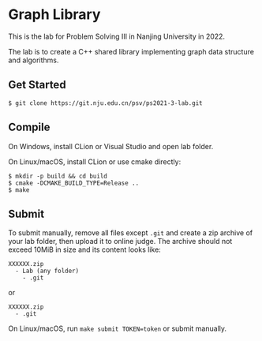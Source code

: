 # Graph Library

This is the lab for Problem Solving III in Nanjing University in 2022.

The lab is to create a C++ shared library implementing graph data structure and algorithms.

## Get Started

```shell
$ git clone https://git.nju.edu.cn/psv/ps2021-3-lab.git
```

## Compile

On Windows, install CLion or Visual Studio and open lab folder.

On Linux/macOS, install CLion or use cmake directly:

```shell
$ mkdir -p build && cd build
$ cmake -DCMAKE_BUILD_TYPE=Release ..
$ make
```

## Submit

To submit manually, remove all files except `.git` and create a zip archive of your lab folder, then upload it to online judge. The archive should not exceed 10MiB in size and its content looks like:

```
XXXXXX.zip
  - Lab (any folder)
    - .git
```

or

```
XXXXXX.zip
  - .git
```

On Linux/macOS, run `make submit TOKEN=token` or submit manually.